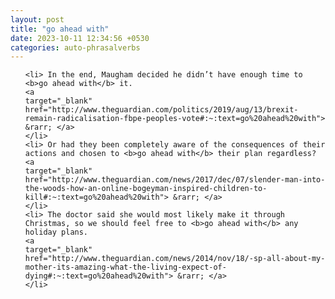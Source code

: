 ```yaml
---
layout: post
title: "go ahead with"
date: 2023-10-11 12:34:56 +0530
categories: auto-phrasalverbs
---
```

<ol>

    <li> In the end, Maugham decided he didn’t have enough time to <b>go ahead with</b> it.
    <a 
    target="_blank" 
    href="http://www.theguardian.com/politics/2019/aug/13/brexit-remain-radicalisation-fbpe-peoples-vote#:~:text=go%20ahead%20with"> &rarr; </a>
    </li>
    <li> Or had they been completely aware of the consequences of their actions and chosen to <b>go ahead with</b> their plan regardless?
    <a 
    target="_blank" 
    href="http://www.theguardian.com/news/2017/dec/07/slender-man-into-the-woods-how-an-online-bogeyman-inspired-children-to-kill#:~:text=go%20ahead%20with"> &rarr; </a>
    </li>
    <li> The doctor said she would most likely make it through Christmas, so we should feel free to <b>go ahead with</b> any holiday plans.
    <a 
    target="_blank" 
    href="http://www.theguardian.com/news/2014/nov/18/-sp-all-about-my-mother-its-amazing-what-the-living-expect-of-dying#:~:text=go%20ahead%20with"> &rarr; </a>
    </li>